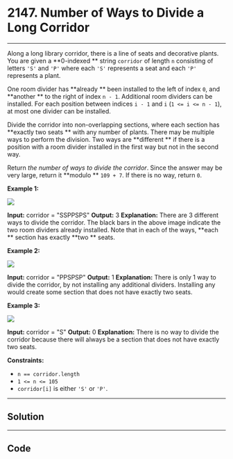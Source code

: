# 2147. Number of Ways to Divide a Long Corridor

---

Along a long library corridor, there is a line of seats and decorative plants. You are given a **0-indexed ** string `corridor` of length `n` consisting of letters `'S'` and `'P'` where each `'S'` represents a seat and each `'P'` represents a plant.

One room divider has **already ** been installed to the left of index `0`, and **another ** to the right of index `n - 1`. Additional room dividers can be installed. For each position between indices `i - 1` and `i` (`1 <= i <= n - 1`), at most one divider can be installed.

Divide the corridor into non-overlapping sections, where each section has **exactly two seats ** with any number of plants. There may be multiple ways to perform the division. Two ways are **different ** if there is a position with a room divider installed in the first way but not in the second way.

Return _the number of ways to divide the corridor_. Since the answer may be very large, return it **modulo ** `109 + 7`. If there is no way, return `0`.

 

**Example 1:**

![](https://assets.leetcode.com/uploads/2021/12/04/1.png)


**Input:** corridor = "SSPPSPS"
**Output:** 3
**Explanation:** There are 3 different ways to divide the corridor.
The black bars in the above image indicate the two room dividers already installed.
Note that in each of the ways, **each ** section has exactly **two ** seats.


**Example 2:**

![](https://assets.leetcode.com/uploads/2021/12/04/2.png)


**Input:** corridor = "PPSPSP"
**Output:** 1
**Explanation:** There is only 1 way to divide the corridor, by not installing any additional dividers.
Installing any would create some section that does not have exactly two seats.


**Example 3:**

![](https://assets.leetcode.com/uploads/2021/12/12/3.png)


**Input:** corridor = "S"
**Output:** 0
**Explanation:** There is no way to divide the corridor because there will always be a section that does not have exactly two seats.


 

**Constraints:**

  * `n == corridor.length`
  * `1 <= n <= 105`
  * `corridor[i]` is either `'S'` or `'P'`.

---

## Solution



---

## Code
```python


```